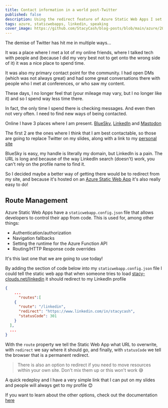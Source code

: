 ```yaml
---
title: Contact information in a world post-Twitter
published: false
description: Using the redirect feature of Azure Static Web Apps I set up a redirect to simplify my LinkedIn profile URL so that attendees can still contact me simply after I didn't use my Twitter profile anymore
tags: azure, staticwebapps, linkedin, speaking
cover_image: https://github.com/StacyCash/blog-posts/blob/main/azure/2023/swa-redirect/cover-image.jpg?raw=true
---
```


The demise of Twitter has hit me in multiple ways...

It was a place where I met a lot of my online friends, where I talked tech with people and (because I did my very best not to get onto the wrong side of it) it was a nice place to spend time.

It was also my primary contact point for the community. I had open DMs (which was not always great) and had some great conversations there with people who I met at conferences, or who saw my content.

These days, I no longer feel that (your mileage may vary, but I no longer like it) and so I spend way less time there.

In fact, the only time I spend there is checking messages. And even then not very often. I need to find new ways of being contacted.

Online I have 3 places where I am present. [BlueSky](https://bsky.app/profile/stacy-clouds.net), [LinkedIn](https://www.linkedin.com/in/stacycash/) and [Mastodon](https://tech.lgbt/@StacyClouds)

The first 2 are the ones where I think that I am best contactable, so those are going to replace Twitter on my slides, along with a link to my [personal site](stacy-clouds.net)

BlueSky is easy, my handle is literally my domain, but LinkedIn is a pain. The URL is long and because of the way LinkedIn search (doesn't) work, you can't rely on the profile name to find it.

So I decided maybe a better way of getting there would be to redirect from my site, and because it's hosted on an [Azure Static Web App](https://learn.microsoft.com/en-us/azure/static-web-apps/overview?wt.mc_id=DT-MVP-5003925) it's also really easy to do!

## Route Management

Azure Static Web Apps have a `staticwebapp.config.json` file that allows developers to control their app from code. This is used for, among other things:

- Authentication/authorization
- Navigation fallbacks
- Setting the runtime for the Azure Function API
- Routing/HTTP Response code overrides

It's this last one that we are going to use today!

By adding the section of code below into my `staticwebapp.config.json` file I could tell the static web app that when someone tries to load [stacy-clouds.net/linkedin](https://stacy-clouds.net/linkedin) it should redirect to my LinkedIn profile

``` json
{
    ...
      "routes":[
    {
      "route": "/linkedin",
      "redirect": "https://www.linkedin.com/in/stacycash",
      "statusCode": 301
    }
  ],
  ...
}
```

With the `route` property we tell the Static Web App what URL to overwrite, with `redirect` we say where it should go, and finally, with `statusCode` we tell the browser that is a permanent redirect.

> There is also an option to redirect if you need to move resources within your own site. Don't mix them up or this won't work 😅

A quick redeploy and  I have a very simple link that I can put on my slides and people will always get to my profile 😊

If you want to learn about the other options, check out the documentation [here](https://learn.microsoft.com/en-us/azure/static-web-apps/configuration?wt.mc_id=DT-MVP-5003925)
